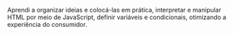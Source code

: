 Aprendi a organizar ideias e colocá-las em prática, interpretar e manipular HTML por meio de JavaScript, definir variáveis e condicionais, otimizando a experiência do consumidor.
